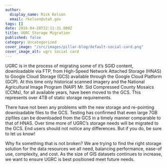 ```yaml
---
author:
  display_name: Rick Kelson
  email: rkelson@utah.gov
tags: []
date: 2016-04-28T22:11:31.000Z
title: UGRC Storage Migration
published: false
category: Uncategorized
cover_image: "/src/images/pillar-blog/default-social-card.png"
cover_image_alt: ugrc social card
---
```


UGRC is in the process of migrating some of it’s SGID content, downloadable via FTP, from High-Speed Network Attached Storage (HNAS) to Google Cloud Storage (GCS) available through the Google Cloud Platform (GCP). At this time only historical scanned imagery and the National Agricultural Image Program (NAIP) Mr. Sid Compressed County Mosaics (CCMs), for all available years, have been moved to the GCS. This represents over 4TB of static storage requirements.

There have not been any problems with the new storage and re-pointing downloadable files to the GCS. Testing has confirmed that even large 7GB zipfiles can be downloaded from the GCS in a timely manner comparable to that of HNAS. Over time more of UGRC’s storage needs will be migrated to the GCS. End users should not notice any differences. But if you do, be sure to let us know!

Why fix something that is not broken? We are trying to find the right storage solution for the data resources we all need, balancing performance, ease-of use, complexity, and cost. As the size of GIS datasets continues to increase, we want to ensure UGRC is best positioned meet future needs.
